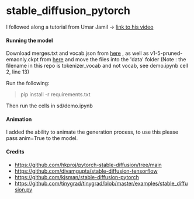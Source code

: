 # stable_diffusion_pytorch

I followed along a tutorial from Umar Jamil -> [link to his video](https://www.youtube.com/watch?v=ZBKpAp_6TGI)

#### Running the model
Download merges.txt and vocab.json from [here]() , as well as v1-5-pruned-emaonly.ckpt from [here]() and move the files into the 'data' folder (Note : the filename in this repo is tokenizer_vocab and not vocab, see demo.ipynb cell 2, line 13)  

Run the following:  
> pip install -r requirements.txt

Then run the cells in sd/demo.ipynb

#### Animation

I added the ability to animate the generation process, to use this please pass anim=True to the model.

#### Credits
- https://github.com/hkproj/pytorch-stable-diffusion/tree/main
- https://github.com/divamgupta/stable-diffusion-tensorflow
- https://github.com/kjsman/stable-diffusion-pytorch
- https://github.com/tinygrad/tinygrad/blob/master/examples/stable_diffusion.py








